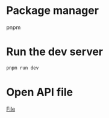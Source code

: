 # Package manager

pnpm

# Run the dev server

```bash
pnpm run dev
```

# Open API file

[File](./openAPI-adonis-app.json)
